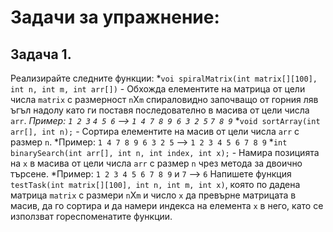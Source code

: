 # Задачи за упражнение:
## Задача 1. 
Реализирайте следните функции:
*`voi spiralMatrix(int matrix[][100], int n, int m, int arr[])` - Обхожда елементите на матрица от цели числа `matrix` с размерност `n`X`m` спираловидно започващо от горния ляв ъгъл надолу като ги поставя последователно в масива от цели числа `arr`.
  *Пример: `1 2 3`
           `4 5 6` --> `1 4 7 8 9 6 3 2 5`
           `7 8 9`*
*`void sortArray(int arr[], int n);` - Сортира елементите на масив от цели числа `arr` с размер `n`.
  *Пример: `1 4 7 8 9 6 3 2 5` --> `1 2 3 4 5 6 7 8 9`
*`int binarySearch(int arr[], int n, int index, int x);` - Намира позицията на `x` в масива от цели числа `arr` с размер `n` чрез метода за двоично търсене.
  *Пример: `1 2 3 4 5 6 7 8 9` и `7` --> `6`
Напишете функция `testTask(int matrix[][100], int n, int m, int x)`, която по дадена матрица `matrix` с размери `n`X`m` и число `x` да превърне матрицата в масив, да го сортира и да намери индекса на елемента `x` в него, като се използват гореспоменатите функции.
